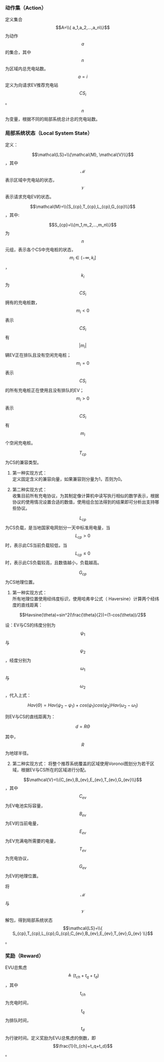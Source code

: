 ### 动作集（Action）
定义集合$$A=\\{ a_1,a_2,...,a_n\\}$$为动作$$a$$的集合，其中$$n$$为区域内总充电站数。$$a=i$$定义为向请求EV推荐充电站$$CS_i$$。$$n$$为变量，根据不同的局部系统总计总的充电站数。

### 局部系统状态（Local System State）
定义：

$$\mathcal{LS}=\\{\mathcal{M}, \mathcal{V}\\}$$，其中$$\mathcal{M}$$表示区域中充电站的状态，$$\mathcal{V}$$表示请求充电EV的状态。


$$\mathcal{M}=\\{S_{cp},T_{cp},L_{cp},G_{cp}\\}$$，其中:

$$S_{cp}=\\{m_1,m_2,...,m_n\\}$$为$$n$$元组，表示各个CS中充电桩的状态，$$m_i \in (-\infty,k_i]$$，$$k_i$$为$$CS_i$$拥有的充电桩数，$$m_i \lt 0$$表示$$CS_i$$有$$|m_i|$$辆EV正在排队且没有空闲充电桩；$$m_i = 0$$表示$$CS_i$$的所有充电桩正在使用且没有排队的EV；$$m_i \gt 0$$表示$$CS_i$$有$$m_i$$个空闲充电桩。

$$T_{cp}$$为CS的兼容类型。
1. 第一种实现方式：  
定义固定含义的兼容向量，如果兼容则分量为1，否则为0。

2. 第二种实现方式：  
收集目前所有充电协议，为其制定像计算机中读写执行相似的数学表示，根据协议的使用情况设置合适的数值，使用组合加法得到的结果即可分析出支持哪些协议。

$$L_{cp}$$为CS负载，是当地国家电网划分一天中标准用电量，当$$L_{cp} > 0$$时，表示此CS当前负载较低，当$$L_{cp} \leq 0$$时，表示此CS负载较高，且数值越小，负载越高。

$$G_{cp}$$为CS地理位置。
1. 第一种实现方式：  
所有地理位置使用经纬度标识，使用哈弗辛公式（ Haversine）计算两个经纬度的直线距离：

$$Havsine(\theta)=sin^2(\frac{\theta}{2})=(1-cos(\theta))/2$$

设：EV与CS的纬度分别为$$\psi_1$$与$$\psi_2$$，经度分别为$$\omega_1$$与$$\omega_2$$，代入上式：

$$Hav(\Theta)=Hav(\psi_2-\psi_1)+cos(\psi_1)cos(\psi_2)Hav(\omega_2-\omega_1)$$

则EV与CS的直线距离为：

$$d=R\Theta$$

其中，$$R$$为地球半径。

2. 第二种实现方式：
将整个推荐系统覆盖的区域使用Voronoi图划分为若干区域，根据EV与CS所在的区域进行分配。

$$\mathcal{V}=\\{C_{ev},B_{ev},E_{ev},T_{ev},G_{ev}\\}$$，其中$$C_{ev}$$为EV电池实际容量，$$B_{ev}$$为EV的当前电量，$$E_{ev}$$为EV充满电所需要的电量，$$T_{ev}$$为充电协议，$$G_{ev}$$为EV的地理位置。

将$$\mathcal{M}$$与$$\mathcal{V}$$解包，得到局部系统状态$$\mathcal{LS}=\\{ S_{cp},T_{cp},L_{cp},G_{cp},C_{ev},B_{ev},E_{ev},T_{ev},G_{ev} \\}$$。

### 奖励（Reward）
EVU总焦虑$$\triangleq  (t_{ch}+t_q+t_d)$$，其中$$t_{ch}$$为充电时间，$$t_q$$为排队时间，$$t_d$$为行驶时间。定义奖励为EVU总焦虑的倒数，即$$\frac{1}{t_{ch}+t_q+t_d}$$。
